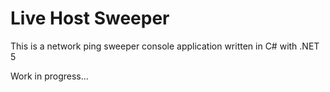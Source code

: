 # Live Host Sweeper

This is a network ping sweeper console application written in C# with .NET 5

Work in progress...
